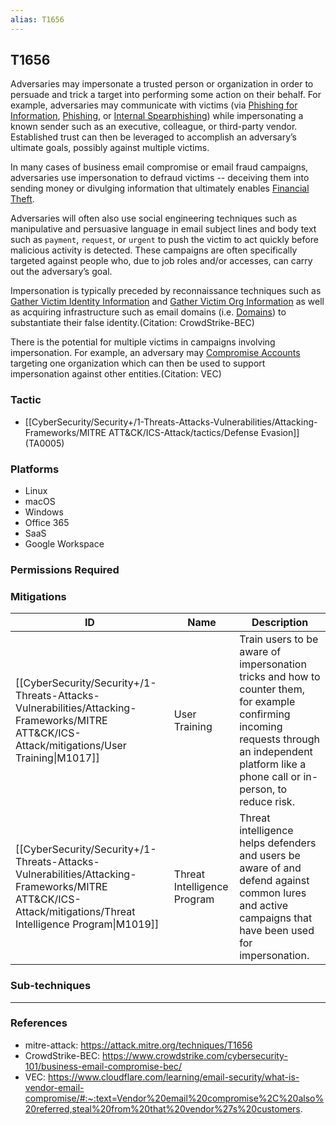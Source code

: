 ```yaml
---
alias: T1656
---
```


## T1656

Adversaries may impersonate a trusted person or organization in order to persuade and trick a target into performing some action on their behalf. For example, adversaries may communicate with victims (via [Phishing for Information](https://attack.mitre.org/techniques/T1598), [Phishing](https://attack.mitre.org/techniques/T1566), or [Internal Spearphishing](https://attack.mitre.org/techniques/T1534)) while impersonating a known sender such as an executive, colleague, or third-party vendor. Established trust can then be leveraged to accomplish an adversary’s ultimate goals, possibly against multiple victims. 
 
In many cases of business email compromise or email fraud campaigns, adversaries use impersonation to defraud victims -- deceiving them into sending money or divulging information that ultimately enables [Financial Theft](https://attack.mitre.org/techniques/T1657).

Adversaries will often also use social engineering techniques such as manipulative and persuasive language in email subject lines and body text such as `payment`, `request`, or `urgent` to push the victim to act quickly before malicious activity is detected. These campaigns are often specifically targeted against people who, due to job roles and/or accesses, can carry out the adversary’s goal.   
 
Impersonation is typically preceded by reconnaissance techniques such as [Gather Victim Identity Information](https://attack.mitre.org/techniques/T1589) and [Gather Victim Org Information](https://attack.mitre.org/techniques/T1591) as well as acquiring infrastructure such as email domains (i.e. [Domains](https://attack.mitre.org/techniques/T1583/001)) to substantiate their false identity.(Citation: CrowdStrike-BEC)
 
There is the potential for multiple victims in campaigns involving impersonation. For example, an adversary may [Compromise Accounts](https://attack.mitre.org/techniques/T1586) targeting one organization which can then be used to support impersonation against other entities.(Citation: VEC)


### Tactic
- [[CyberSecurity/Security+/1-Threats-Attacks-Vulnerabilities/Attacking-Frameworks/MITRE ATT&CK/ICS-Attack/tactics/Defense Evasion]] (TA0005)

### Platforms
- Linux
- macOS
- Windows
- Office 365
- SaaS
- Google Workspace

### Permissions Required

### Mitigations

| ID | Name | Description |
| --- | --- | --- |
| [[CyberSecurity/Security+/1-Threats-Attacks-Vulnerabilities/Attacking-Frameworks/MITRE ATT&CK/ICS-Attack/mitigations/User Training\|M1017]] | User Training | Train users to be aware of impersonation tricks and how to counter them, for example confirming incoming requests through an independent platform like a phone call or in-person, to reduce risk. |
| [[CyberSecurity/Security+/1-Threats-Attacks-Vulnerabilities/Attacking-Frameworks/MITRE ATT&CK/ICS-Attack/mitigations/Threat Intelligence Program\|M1019]] | Threat Intelligence Program | Threat intelligence helps defenders and users be aware of and defend against common lures and active campaigns that have been used for impersonation. |

### Sub-techniques


---
### References

- mitre-attack: https://attack.mitre.org/techniques/T1656
- CrowdStrike-BEC: https://www.crowdstrike.com/cybersecurity-101/business-email-compromise-bec/
- VEC: https://www.cloudflare.com/learning/email-security/what-is-vendor-email-compromise/#:~:text=Vendor%20email%20compromise%2C%20also%20referred,steal%20from%20that%20vendor%27s%20customers.
